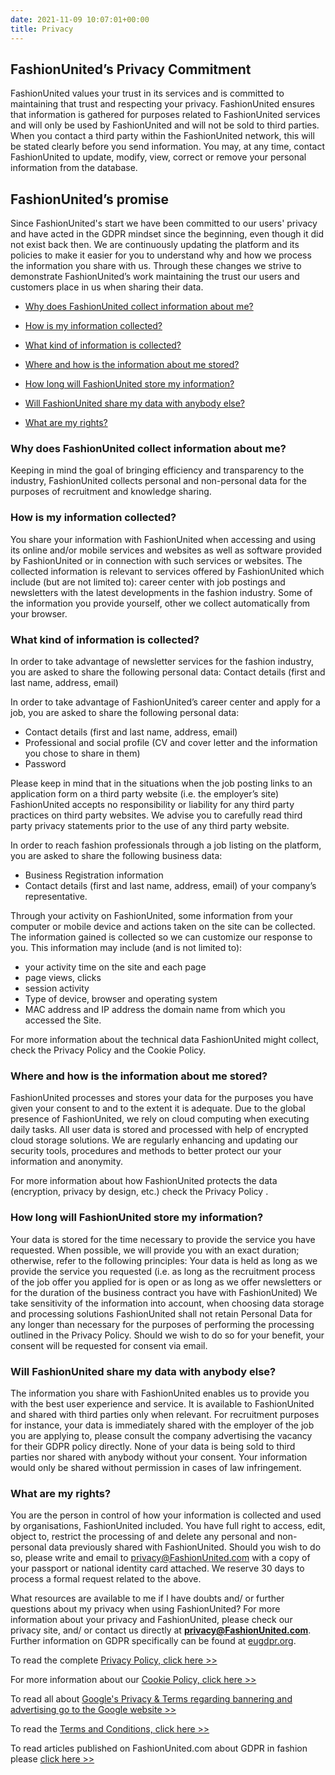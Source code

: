 ```yaml
---
date: 2021-11-09 10:07:01+00:00
title: Privacy
---
```


## FashionUnited’s Privacy Commitment

FashionUnited values your trust in its services and is committed to maintaining that trust and respecting your privacy. FashionUnited ensures that  information is gathered for purposes related to FashionUnited services and will only be used by FashionUnited and will not be sold to third parties. When you contact a third party within the FashionUnited network, this will be stated clearly before you send information. You may, at any time, contact FashionUnited to update, modify, view, correct or remove your personal information from the database.

## FashionUnited’s promise

Since FashionUnited's start we have been committed to our users' privacy and have acted in the GDPR mindset since the beginning, even though it did not exist back then. We are continuously updating the platform and its policies to make it easier for you to understand why and how we process the information you share with us. Through these changes we strive to demonstrate FashionUnited’s work maintaining the trust our users and customers place in us when sharing their data.

 

- [Why does FashionUnited collect information about me?](#why-does-fashionunited-collect-information-about-me)

- [How is my information collected?](#how-is-my-information-collected)

- [What kind of information is collected?](#what-kind-of-information-is-collected)

- [Where and how is the information about me stored?](#where-and-how-is-the-information-about-me-stored)

- [How long will FashionUnited store my information?](#how-long-will-fashionunited-store-my-information)

- [Will FashionUnited share my data with anybody else?](#will-fashionunited-share-my-data-with-anybody-else)

- [What are my rights?](#what-are-my-rights)

 

 


### Why does FashionUnited collect information about me?

Keeping in mind the goal of bringing efficiency and transparency to the industry, FashionUnited collects personal and non-personal data for the purposes of recruitment and knowledge sharing.


### How is my information collected?

You share your information with FashionUnited when accessing and using its online and/or mobile services and websites as well as software provided by FashionUnited or in connection with such services or websites. The collected information is relevant to services offered by FashionUnited which include (but are not limited to): career center with job postings and newsletters with the latest developments in the fashion industry. Some of the information you provide yourself, other we collect automatically from your browser.


### What kind of information is collected?

In order to take advantage of newsletter services for the fashion industry, you are asked to share the following personal data: Contact details (first and last name, address, email)

In order to take advantage of FashionUnited’s career center and apply for a job, you are asked to share the following personal data:

- Contact details (first and last name, address, email)
- Professional and social profile (CV and cover letter and the information you chose to share in them)
- Password

Please keep in mind that in the situations when the job posting links to an application form on a third party website (i.e. the employer’s site) FashionUnited accepts no responsibility or liability for any third party practices on third party websites. We advise you to carefully read third party privacy statements prior to the use of any third party website.

In order to reach fashion professionals through a job listing on the platform, you are asked to share the following business data:

- Business Registration information
- Contact details (first and last name, address, email) of your company’s representative.

Through your activity on FashionUnited, some information from your computer or mobile device and actions taken on the site can be collected. The information gained is collected so we can customize our response to you. This information may include (and is not limited to):

- your activity time on the site and each page
- page views, clicks
- session activity
- Type of device, browser and operating system
- MAC address and IP address the domain name from which you accessed the Site.

For more information about the technical data FashionUnited might collect, check the Privacy Policy and the Cookie Policy.

### Where and how is the information about me stored?

FashionUnited processes and stores your data for the purposes you have given your consent to and to the extent it is adequate. Due to the global presence of FashionUnited, we rely on cloud computing when executing daily tasks. All user data is stored and processed with help of encrypted cloud storage solutions. We are regularly enhancing and updating our security tools, procedures and methods to better protect our your information and anonymity.

For more information about how FashionUnited protects the data (encryption, privacy by design, etc.) check the Privacy Policy .

### How long will FashionUnited store my information?

Your data is stored for the time necessary to provide the service you have requested. When possible, we will provide you with an exact duration; otherwise, refer to the following principles: Your data is held as long as we provide the service you requested (i.e. as long as the recruitment process of the job offer you applied for is open or as long as we offer newsletters or for the duration of the business contract you have with FashionUnited) We take sensitivity of the information into account, when choosing data storage and processing solutions FashionUnited shall not retain Personal Data for any longer than necessary for the purposes of performing the processing outlined in the Privacy Policy. Should we wish to do so for your benefit, your consent will be requested for consent via email.

### Will FashionUnited share my data with anybody else?

The information you share with FashionUnited enables us to provide you with the best user experience and service. It is available to FashionUnited and shared with third parties only when relevant. For recruitment purposes for instance, your data is immediately shared with the employer of the job you are applying to, please consult the company advertising the vacancy for their GDPR policy directly. None of your data is being sold to third parties nor shared with anybody without your consent. Your information would only be shared without permission in cases of law infringement.

### What are my rights?

You are the person in control of how your information is collected and used by organisations, FashionUnited included. You have full right to access, edit, object to, restrict the processing of and delete any personal and non-personal data previously shared with FashionUnited. Should you wish to do so, please write and email to privacy@FashionUnited.com with a copy of your passport or national identity card attached. We reserve 30 days to process a formal request related to the above.

What resources are available to me if I have doubts and/ or further questions about my privacy when using FashionUnited?
For more information about your privacy and FashionUnited, please check our privacy site, and/ or contact us directly at **privacy@FashionUnited.com**. Further information on GDPR specifically can be found at [eugdpr.org](https://eugdpr.org).




To read the complete [Privacy Policy, click here >>](https://fashionunited.info/privacy-statement)

For more information about our [Cookie Policy, click here >>](https://fashionunited.info/cookies)

To read all about [Google's Privacy & Terms regarding bannering and advertising go to the Google website >>](https://policies.google.com/technologies/partner-sites)

To read the [Terms and Conditions, click here >>](https://fashionunited.info/conditions)

To read articles published on FashionUnited.com about GDPR in fashion please [click here >>](https://fashionunited.com/tags/gdpr)

 

 
